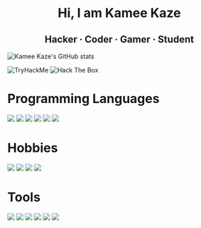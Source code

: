 <h1 align="center"> Hi, I am Kamee Kaze </h1>


<h2 align="center">  Hacker · Coder · Gamer · Student </h2>

 ![Kamee Kaze's GitHub stats](https://github-readme-stats.vercel.app/api?username=KameeKaze&show_icons=true&theme=radical)

<img src="https://tryhackme-badges.s3.amazonaws.com/K4m33K4z3.png" alt="TryHackMe"> <img src="https://www.hackthebox.com/badge/image/408500" alt="Hack The Box">


# Programming Languages

<img src="https://img.shields.io/badge/Python-ffc107?style=for-the-badge&logo=python&logoColor=blue"> <img src="https://img.shields.io/badge/HTML5-E34F26?style=for-the-badge&logo=html5&logoColor=white"> <img src="https://img.shields.io/badge/CSS-1572B6?style=for-the-badge&logo=css3&logoColor=white"> <img src="https://img.shields.io/badge/JavaScript-F7DF1E?style=for-the-badge&logo=javascript&logoColor=black"> <img src="https://img.shields.io/badge/Bash-3e484a?style=for-the-badge&logo=gnubash&logoColor=green"> <img src="https://img.shields.io/badge/Golang-5ac9e2?style=for-the-badge&logo=go&logoColor=white">

# Hobbies

<img src="https://img.shields.io/badge/Arduino-00989d?style=for-the-badge&logo=arduino&logoColor=orange"> <img src="https://img.shields.io/badge/Tryhackme-c11111?style=for-the-badge&logo=tryhackme&logoColor=black"> <img src="https://img.shields.io/badge/Hackthebox-1e2126?style=for-the-badge&logo=hackthebox&logoColor=green"> <img src="https://img.shields.io/badge/Gaming-004098?style=for-the-badge&logo=playstation&logoColor=white">

# Tools
<img src="https://img.shields.io/badge/GitHub-f3521e?style=for-the-badge&logo=github&logoColor=black"> <img src="https://img.shields.io/badge/GitLab-ffffff?style=for-the-badge&logo=gitlab&logoColor=white"> <img src="https://img.shields.io/badge/Linux-feb101?style=for-the-badge&logo=linux&logoColor=black"> <img src="https://img.shields.io/badge/Docker-2CA5E0?style=for-the-badge&logo=docker&logoColor=white"> <img src="https://img.shields.io/badge/MySQL-F29111?style=for-the-badge&logo=mysql&logoColor=blue"> <img src="https://img.shields.io/badge/REDIS-d82c20?style=for-the-badge&logo=redis&logoColor=white">

